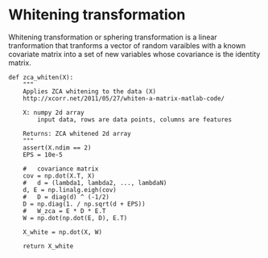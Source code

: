 # Whitening transformation

Whitening transformation or sphering transformation is a linear tranformation that tranforms a vector of random varaibles with a known
covariate matrix into a set of new variables whose covariance is the identity matrix.
```
def zca_whiten(X):
    """
    Applies ZCA whitening to the data (X)
    http://xcorr.net/2011/05/27/whiten-a-matrix-matlab-code/

    X: numpy 2d array
        input data, rows are data points, columns are features

    Returns: ZCA whitened 2d array
    """
    assert(X.ndim == 2)
    EPS = 10e-5

    #   covariance matrix
    cov = np.dot(X.T, X)
    #   d = (lambda1, lambda2, ..., lambdaN)
    d, E = np.linalg.eigh(cov)
    #   D = diag(d) ^ (-1/2)
    D = np.diag(1. / np.sqrt(d + EPS))
    #   W_zca = E * D * E.T
    W = np.dot(np.dot(E, D), E.T)

    X_white = np.dot(X, W)

    return X_white


```

